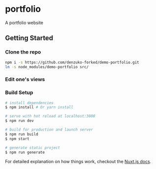 # portfolio

A portfolio website

## Getting Started

### Clone the repo
```bash
npm i -s https://github.com/denzuko-forked/demo-portfolio.git
ln -s node_modules/demo-portfolio src/
```
### Edit one's views

### Build Setup

``` bash
# install dependencies
$ npm install # Or yarn install

# serve with hot reload at localhost:3000
$ npm run dev

# build for production and launch server
$ npm run build
$ npm start

# generate static project
$ npm run generate
```

For detailed explanation on how things work, checkout the [Nuxt.js docs](https://github.com/nuxt/nuxt.js).
